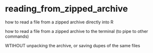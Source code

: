 # reading_from_zipped_archive

how to read a file from a zipped archive directly into R

how to read a file from a zipped archive to the terminal (to pipe to other commands)

WTIHOUT unpacking the archive, or saving dupes of the same files 
